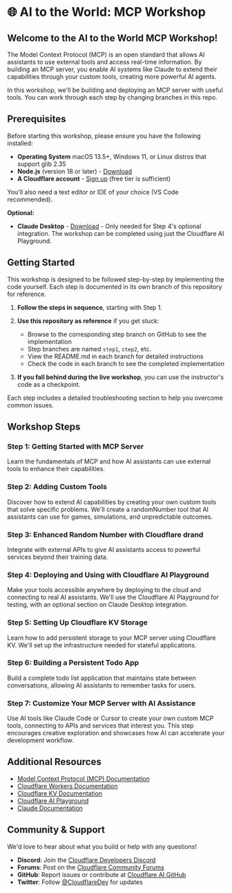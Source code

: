 # 🌐 AI to the World: MCP Workshop

## Welcome to the AI to the World MCP Workshop!

The Model Context Protocol (MCP) is an open standard that allows AI assistants to use external tools and access real-time information. By building an MCP server, you enable AI systems like Claude to extend their capabilities through your custom tools, creating more powerful AI agents.

In this workshop, we'll be building and deploying an MCP server with useful tools. You can work through each step by changing branches in this repo.

## Prerequisites

Before starting this workshop, please ensure you have the following installed:

- **Operating System** macOS 13.5+, Windows 11, or Linux distros that support glib 2.35
- **Node.js** (version 18 or later) - [Download](https://nodejs.org/)
- **A Cloudflare account** - [Sign up](https://dash.cloudflare.com/sign-up) (free tier is sufficient)

You'll also need a text editor or IDE of your choice (VS Code recommended).

**Optional:**

- **Claude Desktop** - [Download](https://claude.ai/desktop) - Only needed for Step 4's optional integration. The workshop can be completed using just the Cloudflare AI Playground.

## Getting Started

This workshop is designed to be followed step-by-step by implementing the code yourself. Each step is documented in its own branch of this repository for reference.

1. **Follow the steps in sequence**, starting with Step 1.

2. **Use this repository as reference** if you get stuck:

   - Browse to the corresponding step branch on GitHub to see the implementation
   - Step branches are named `step1`, `step2`, etc.
   - View the README.md in each branch for detailed instructions
   - Check the code in each branch to see the completed implementation

3. **If you fall behind during the live workshop**, you can use the instructor's code as a checkpoint.

Each step includes a detailed troubleshooting section to help you overcome common issues.

## Workshop Steps

### Step 1: Getting Started with MCP Server

Learn the fundamentals of MCP and how AI assistants can use external tools to enhance their capabilities.

### Step 2: Adding Custom Tools

Discover how to extend AI capabilities by creating your own custom tools that solve specific problems. We'll create a randomNumber tool that AI assistants can use for games, simulations, and unpredictable outcomes.

### Step 3: Enhanced Random Number with Cloudflare drand

Integrate with external APIs to give AI assistants access to powerful services beyond their training data.

### Step 4: Deploying and Using with Cloudflare AI Playground

Make your tools accessible anywhere by deploying to the cloud and connecting to real AI assistants. We'll use the Cloudflare AI Playground for testing, with an optional section on Claude Desktop integration.

### Step 5: Setting Up Cloudflare KV Storage

Learn how to add persistent storage to your MCP server using Cloudflare KV. We'll set up the infrastructure needed for stateful applications.

### Step 6: Building a Persistent Todo App

Build a complete todo list application that maintains state between conversations, allowing AI assistants to remember tasks for users.

### Step 7: Customize Your MCP Server with AI Assistance

Use AI tools like Claude Code or Cursor to create your own custom MCP tools, connecting to APIs and services that interest you. This step encourages creative exploration and showcases how AI can accelerate your development workflow.

## Additional Resources

- [Model Context Protocol (MCP) Documentation](https://modelcontextprotocol.io/)
- [Cloudflare Workers Documentation](https://developers.cloudflare.com/workers/)
- [Cloudflare KV Documentation](https://developers.cloudflare.com/workers/runtime-apis/kv/)
- [Cloudflare AI Playground](https://playground.ai.cloudflare.com/)
- [Claude Documentation](https://docs.anthropic.com/claude/)

## Community & Support

We'd love to hear about what you build or help with any questions!

- **Discord**: Join the [Cloudflare Developers Discord](https://discord.com/invite/cloudflaredev)
- **Forums**: Post on the [Cloudflare Community Forums](https://community.cloudflare.com/)
- **GitHub**: Report issues or contribute at [Cloudflare AI GitHub](https://github.com/cloudflare/ai)
- **Twitter**: Follow [@CloudflareDev](https://twitter.com/CloudflareDev) for updates
